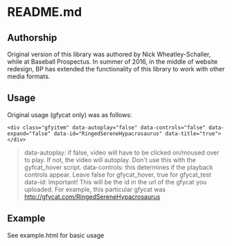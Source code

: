 # README.md

## Authorship
Original version of this library was authored by Nick Wheatley-Schaller, while at Baseball Prospectus. In summer of 2016, in the middle of website redesign, BP has extended the functionality of this library to work with other media formats.

## Usage
Original usage (gfycat only) was as follows:
```
<div class="gfyitem" data-autoplay="false" data-controls="false" data-expand="false" data-id="RingedSereneHypacrosaurus" data-title="true"></div>
```
> data-autoplay: if false, video will have to be clicked on/moused over to play. If not, the video will autoplay. Don't use this with the gyfcat_hover script.
> data-controls: this determines if the playback controls appear. Leave false for gfycat_hover, true for gfycat_test
> data-id: Important! This will be the id in the url of the gfycat you uploaded. For example, this particular gfycat was http://gfycat.com/RingedSereneHypacrosaurus

## Example
See example.html for basic usage